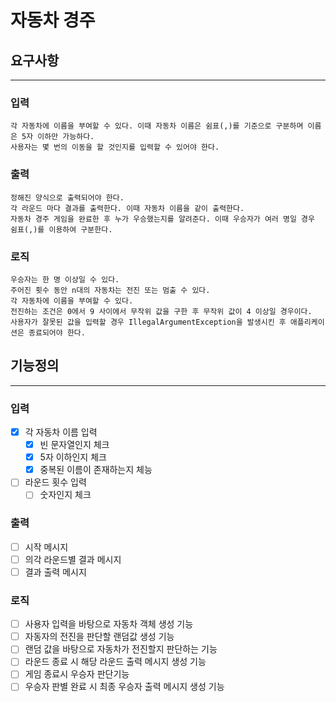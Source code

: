 # 자동차 경주

## 요구사항

---
### 입력
    각 자동차에 이름을 부여할 수 있다. 이때 자동차 이름은 쉼표(,)를 기준으로 구분하며 이름은 5자 이하만 가능하다.
    사용자는 몇 번의 이동을 할 것인지를 입력할 수 있어야 한다.
### 출력
    정해진 양식으로 출력되어야 한다.
    각 라운드 마다 결과를 출력한다. 이때 자동차 이름을 같이 출력한다.
    자동차 경주 게임을 완료한 후 누가 우승했는지를 알려준다. 이때 우승자가 여러 명일 경우 쉼표(,)를 이용하여 구분한다.
### 로직
    우승자는 한 명 이상일 수 있다.
    주어진 횟수 동안 n대의 자동차는 전진 또는 멈출 수 있다.
    각 자동차에 이름을 부여할 수 있다.
    전진하는 조건은 0에서 9 사이에서 무작위 값을 구한 후 무작위 값이 4 이상일 경우이다.
    사용자가 잘못된 값을 입력할 경우 IllegalArgumentException을 발생시킨 후 애플리케이션은 종료되어야 한다.

## 기능정의

---

### 입력
- [x] 각 자동차 이름 입력
    - [x] 빈 문자열인지 체크
    - [x] 5자 이하인지 체크
    - [x] 중복된 이름이 존재하는지 체능
- [ ] 라운드 횟수 입력
    - [ ] 숫자인지 체크
### 출력
- [ ] 시작 메시지
- [ ] 의각 라운드별 결과 메시지
- [ ] 결과 출력 메시지
### 로직
- [ ] 사용자 입력을 바탕으로 자동차 객체 생성 기능
- [ ] 자동자의 전진을 판단할 랜덤값 생성 기능
- [ ] 랜덤 값을 바탕으로 자동차가 전진할지 판단하는 기능
- [ ] 라운드 종료 시 해당 라운드 출력 메시지 생성 기능
- [ ] 게임 종료시 우승자 판단기능
- [ ] 우승자 판별 완료 시 최종 우승자 출력 메시지 생성 기능